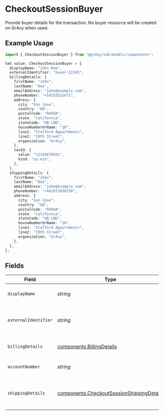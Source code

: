 # CheckoutSessionBuyer

Provide buyer details for the transaction. No buyer resource will be created on Gr4vy when used.

## Example Usage

```typescript
import { CheckoutSessionBuyer } from "@gr4vy/sdk/models/components";

let value: CheckoutSessionBuyer = {
  displayName: "John Doe",
  externalIdentifier: "buyer-12345",
  billingDetails: {
    firstName: "John",
    lastName: "Doe",
    emailAddress: "john@example.com",
    phoneNumber: "+14155552671",
    address: {
      city: "San Jose",
      country: "GB",
      postalCode: "94560",
      state: "California",
      stateCode: "GB-LND",
      houseNumberOrName: "10",
      line1: "Stafford Appartments",
      line2: "29th Street",
      organization: "Gr4vy",
    },
    taxId: {
      value: "12345678931",
      kind: "us.ein",
    },
  },
  shippingDetails: {
    firstName: "John",
    lastName: "Doe",
    emailAddress: "john@example.com",
    phoneNumber: "+442071838750",
    address: {
      city: "San Jose",
      country: "GB",
      postalCode: "94560",
      state: "California",
      stateCode: "GB-LND",
      houseNumberOrName: "10",
      line1: "Stafford Appartments",
      line2: "29th Street",
      organization: "Gr4vy",
    },
  },
};
```

## Fields

| Field                                                                                                  | Type                                                                                                   | Required                                                                                               | Description                                                                                            | Example                                                                                                |
| ------------------------------------------------------------------------------------------------------ | ------------------------------------------------------------------------------------------------------ | ------------------------------------------------------------------------------------------------------ | ------------------------------------------------------------------------------------------------------ | ------------------------------------------------------------------------------------------------------ |
| `displayName`                                                                                          | *string*                                                                                               | :heavy_minus_sign:                                                                                     | The display name for the buyer.                                                                        | John Doe                                                                                               |
| `externalIdentifier`                                                                                   | *string*                                                                                               | :heavy_minus_sign:                                                                                     | The merchant identifier for this buyer.                                                                | buyer-12345                                                                                            |
| `billingDetails`                                                                                       | [components.BillingDetails](../../models/components/billingdetails.md)                                 | :heavy_minus_sign:                                                                                     | Base model with JSON encoders.                                                                         |                                                                                                        |
| `accountNumber`                                                                                        | *string*                                                                                               | :heavy_minus_sign:                                                                                     | The buyer account number                                                                               |                                                                                                        |
| `shippingDetails`                                                                                      | [components.CheckoutSessionShippingDetails](../../models/components/checkoutsessionshippingdetails.md) | :heavy_minus_sign:                                                                                     | The optional shipping details for this buyer.                                                          |                                                                                                        |